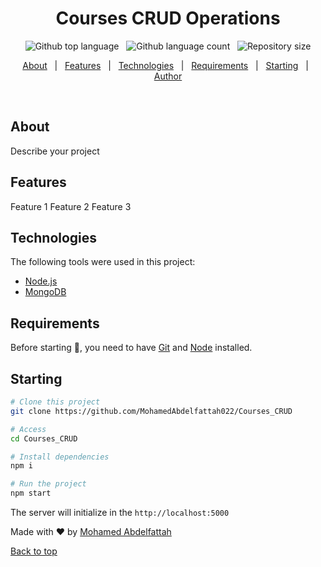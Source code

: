 <div align="center" id="top"> 
  
</div>

<h1 align="center">Courses CRUD Operations</h1>

<div align="center">
  <img alt="Github top language" src="https://img.shields.io/github/languages/top/MohamedAbdelfattah022/http_request?color=56BEB8">
&#xa0;
  <img alt="Github language count" src="https://img.shields.io/github/languages/count/MohamedAbdelfattah022/http_request?color=56BEB8">
&#xa0;
  <img alt="Repository size" src="https://img.shields.io/github/repo-size/MohamedAbdelfattah022/http_request?color=56BEB8">

  <!-- <img alt="Github issues" src="https://img.shields.io/github/issues/MohamedAbdelfattah022/http_request?color=56BEB8" /> -->

  <!-- <img alt="Github forks" src="https://img.shields.io/github/forks/MohamedAbdelfattah022/http_request?color=56BEB8" /> -->

  <!-- <img alt="Github stars" src="https://img.shields.io/github/stars/MohamedAbdelfattah022/http_request?color=56BEB8" /> -->
</div>

<!-- Status -->

<!-- <h4 align="center">
	🚧  Http_request 🚀 Under construction...  🚧
</h4>

<hr> -->

<p align="center">
  <a href="#about">About</a> &#xa0; | &#xa0; 
  <a href="#features">Features</a> &#xa0; | &#xa0;
  <a href="#technologies">Technologies</a> &#xa0; | &#xa0;
  <a href="#requirements">Requirements</a> &#xa0; | &#xa0;
  <a href="#starting">Starting</a> &#xa0; | &#xa0;
  <a href="https://github.com/MohamedAbdelfattah022" target="_blank">Author</a>
</p>

<br>

## About

Describe your project

## Features

Feature 1
Feature 2
Feature 3

## Technologies

The following tools were used in this project:

- [Node.js](https://nodejs.org/en/)
- [MongoDB](https://www.mongodb.com/)

## Requirements

Before starting :checkered_flag:, you need to have [Git](https://git-scm.com) and [Node](https://nodejs.org/en/) installed.

## Starting

```bash
# Clone this project
git clone https://github.com/MohamedAbdelfattah022/Courses_CRUD
```

```bash
# Access
cd Courses_CRUD
```

```bash
# Install dependencies
npm i
```

```bash
# Run the project
npm start
```

The server will initialize in the `http://localhost:5000`

Made with ❤️ by <a href="https://github.com/MohamedAbdelfattah022" target="_blank">Mohamed Abdelfattah</a>

<a href="#top">Back to top</a>
